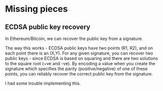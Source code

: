 Missing pieces
==============

## ECDSA public key recovery

In Ethereum/Bitcoin, we can recover the public key from a signature.

The way this works - ECDSA public keys have two points (R1, R2), and on each point there is an (X,Y). For any given signature, you can recover two public keys - since ECDSA is based on squaring and there are two solutions to the square root (+ve and -ve). By encoding a value when you create the signature which specifies the parity (positive/negative) of one of these points, you can reliably recover the correct public key from the signature.

I had some trouble implementing this.